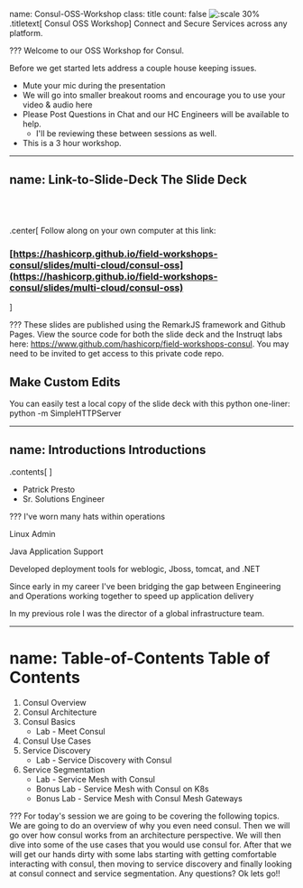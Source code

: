 name: Consul-OSS-Workshop
class: title
count: false
![:scale 30%](images/consul_logo.svg)
.titletext[
Consul OSS Workshop]
Connect and Secure Services across any platform.

???
Welcome to our OSS Workshop for Consul.

Before we get started lets address a couple house keeping issues.
* Mute your mic during the presentation
* We will go into smaller breakout rooms and encourage you to use your video & audio here
* Please Post Questions in Chat and our HC Engineers will be available to help.
  * I'll be reviewing these between sessions as well.
* This is a 3 hour workshop.

---
name: Link-to-Slide-Deck
The Slide Deck
-------------------------
<br><br><br>
.center[
Follow along on your own computer at this link:

### [https://hashicorp.github.io/field-workshops-consul/slides/multi-cloud/consul-oss](https://hashicorp.github.io/field-workshops-consul/slides/multi-cloud/consul-oss)
]

???
These slides are published using the RemarkJS framework and Github Pages. View the source code for both the slide deck and the Instruqt labs here: https://www.github.com/hashicorp/field-workshops-consul. You may need to be invited to get access to this private code repo.

## Make Custom Edits
You can easily test a local copy of the slide deck with this python one-liner:
python -m SimpleHTTPServer

---
name: Introductions
Introductions
-------------------------

.contents[ ]
* Patrick Presto
* Sr. Solutions Engineer

???
I've worn many hats within operations

Linux Admin

Java Application Support

Developed deployment tools for weblogic, Jboss, tomcat, and .NET

Since early in my career I've been bridging the gap between Engineering and Operations working together to speed up application delivery 

In my previous role I was the director of a global infrastructure team.

---
name: Table-of-Contents
Table of Contents
=========================

1. Consul Overview
2. Consul Architecture
3. Consul Basics
    * Lab - Meet Consul
4. Consul Use Cases
5. Service Discovery
    * Lab - Service Discovery with Consul
6. Service Segmentation
    * Lab - Service Mesh with Consul
    * Bonus Lab - Service Mesh with Consul on K8s
    * Bonus Lab - Service Mesh with Consul Mesh Gateways

???
For today's session we are going to be covering the following topics.  
We are going to do an overview of why you even need consul.  Then we will go over how consul works from an architecture perspective.  We will then dive into some of the use cases that you would use consul for.  After that we will get our hands dirty with some labs starting with getting comfortable interacting with consul, then moving to service discovery and finally looking at consul connect and service segmentation.  Any questions?  Ok lets go!!

